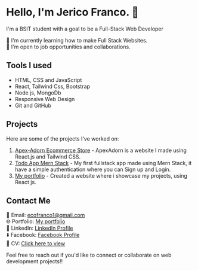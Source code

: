 # Hello, I'm Jerico Franco. 👋

I'm a BSIT student with a goal to be a Full-Stack Web Developer

🌱 I'm currently learning how to make Full Stack Websites.<br/>
💼 I'm open to job opportunities and collaborations.

## Tools I used

- HTML, CSS and JavaScript
- React, Tailwind Css, Bootstrap
- Node js, MongoDb
- Responsive Web Design
- Git and GitHub

## Projects

Here are some of the projects I've worked on:

1. [Apex-Adorn Ecommerce Store](https://apexadorn.netlify.app) - ApexAdorn is a website I made using React.js and Tailwind CSS.
2. [Todo App Mern Stack](https://todo-app-frontend-sigma-swart.vercel.app/) - My first fullstack app made using Mern Stack, it have a simple authentication where you can Sign up and Login.
3. [My portfolio](https://francojerico.netlify.app/) - Created a website where i showcase my projects, using React js.
 
## Contact Me

📧 Email: ecofranco1@gmail.com <br/>
🌐 Portfolio: [My portfolio](https://francojerico.netlify.app/) <br/>
📱 LinkedIn: [LinkedIn Profile](https://www.linkedin.com/in/jerico-franco-37b75627b/) <br/>
⬇️ Facebook: [Facebook Profile](https://www.facebook.com/jericofranco15/) <br/>
📄 CV: [Click here to view](https://sg.docworkspace.com/d/sIHr-jqKwAfDlsKwG)

Feel free to reach out if you'd like to connect or collaborate on web development projects!!

